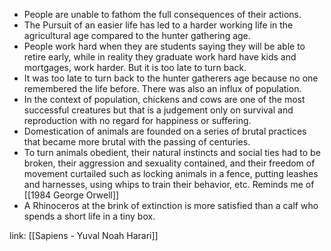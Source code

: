 - People are unable to fathom the full consequences of their actions. 
- The Pursuit of an easier life has led to a harder working life in the agricultural age compared to the hunter gathering age.
- People work hard when they are students saying they will be able to retire early, while in reality they graduate work hard have kids and mortgages, work harder. But it is too late to turn back. 
- It was too late to turn back to the hunter gatherers age because no one remembered the life before. There was also an influx of population.
- In the context of population, chickens and cows are one of the most successful creatures but that is a judgement only on survival and reproduction with no regard for happiness or suffering. 
- Domestication of animals are founded on a series of brutal practices that became more brutal with the passing of centuries. 
- To turn animals obedient, their natural instincts and social ties had to be broken, their aggression and sexuality contained, and their freedom of movement curtailed such as locking animals in a fence, putting leashes and harnesses, using whips to train their behavior, etc. Reminds me of [[1984 George Orwell]]
- A Rhinoceros at the brink of extinction is more satisfied than a calf who spends a short life in a tiny box. 

link: [[Sapiens - Yuval Noah Harari]]